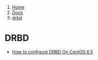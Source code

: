<!-- -
Title: drbd
Description: Notes and links on the DRBD distributed filesystem
First Published: 2014-03-15
- -->

<ol class="breadcrumb" itemprop="breadcrumb">
	<li><a href="/">Home</a></li>
	<li><a href="/docs/">Docs</a></li>
	<li><a href="/docs/drbd.html">drbd</a></li>
</ol>

DRBD
====

*   [How to configure DRBD On CentOS 6.5](http://www.unixmen.com/configure-drbd-centos-6-5/)
